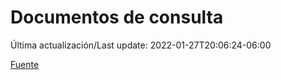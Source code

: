 # Documentos de consulta

Última actualización/Last update: 2022-01-27T20:06:24-06:00

 [Fuente](https://coronavirus.gob.mx/documentos-de-consulta/)
